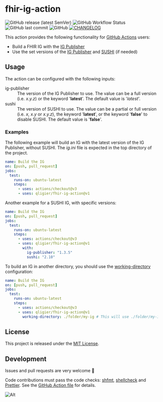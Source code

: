 # fhir-ig-action

![GitHub release (latest SemVer)](https://img.shields.io/github/v/release/qligier/fhir-ig-action)
![GitHub Workflow Status](https://img.shields.io/github/actions/workflow/status/qligier/fhir-ig-action/verify.yml)
![GitHub last commit](https://img.shields.io/github/last-commit/qligier/fhir-ig-action)
![GitHub](https://img.shields.io/github/license/qligier/fhir-ig-action)
[![CHANGELOG](https://img.shields.io/badge/-CHANGELOG-blue)](/qligier/fhir-ig-action/blob/main/CHANGELOG.md)

This action provides the following functionality for [GitHub Actions](actions) users:

- Build a FHIR IG with the [IG Publisher](igpublisher)
- Use the set versions of the [IG Publisher](igpublisher) and [SUSHI](sushi) (if needed)

## Usage

The action can be configured with the following inputs:

<dl>
<dt>ig-publisher</dt>
<dd>The version of the IG Publisher to use. The value can be a full version (i.e. <em>x.y.z</em>) or the keyword 
'<strong>latest</strong>'. The default value is '<em>latest</em>'.</dd>

<dt>sushi</dt>
<dd>The version of SUSHI to use. The value can be a partial or full version (i.e. <em>x</em>, <em>x.y</em> or 
<em>x.y.z</em>), the keyword '<strong>latest</strong>', or the keyword '<strong>false</strong>' to disable SUSHI. The 
default value is '<strong>false</strong>'.</dd>
</dl>

### Examples

The following example will build an IG with the latest version of the IG Publisher, without SUSHI. The _ig.ini_ file is
expected in the top directory of the project.

```yaml
name: Build the IG
on: [push, pull_request]
jobs:
  test:
    runs-on: ubuntu-latest
    steps:
      - uses: actions/checkout@v3
      - uses: qligier/fhir-ig-action@v1
```

Another example for a SUSHI IG, with specific versions:

```yaml
name: Build the IG
on: [push, pull_request]
jobs:
  test:
    runs-on: ubuntu-latest
    steps:
      - uses: actions/checkout@v3
      - uses: qligier/fhir-ig-action@v1
        with:
          ig-publisher: "1.3.5"
          sushi: "2.10"
```

To build an IG in another directory, you should use the [working-directory](idstepsrun) configuration:

```yaml
name: Build the IG
on: [push, pull_request]
jobs:
  test:
    runs-on: ubuntu-latest
    steps:
      - uses: actions/checkout@v3
      - uses: qligier/fhir-ig-action@v1
        working-directory: ./folder/my-ig # This will use ./folder/my-ig/ig.ini
```

## License

This project is released under the [MIT License](/qligier/fhir-ig-action/blob/main/LICENSE.txt).

## Development

Issues and pull requests are very welcome :blue_heart:

Code contributions must pass the code checks: [shfmt](https://github.com/patrickvane/shfmt),
[shellcheck](https://www.shellcheck.net) and [Prettier](https://prettier.io). See the
[GitHub Action file](/qligier/fhir-ig-action/blob/main/.github/workflows/verify.yml) for details.

![Alt](https://repobeats.axiom.co/api/embed/606c44316ea2a19b24c7fd98f732796195955edc.svg "Repobeats analytics image")

[igpublisher]: https://github.com/HL7/fhir-ig-publisher/
[sushi]: https://github.com/FHIR/sushi
[actions]: https://docs.github.com/en/actions
[idstepsrun]: https://docs.github.com/en/actions/using-workflows/workflow-syntax-for-github-actions#jobsjob_idstepsrun
